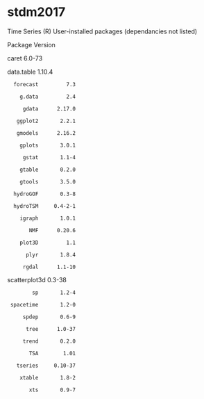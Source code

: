 # stdm2017

Time Series (R)
User-installed packages (dependancies not listed)

Package     Version

caret      6.0-73

data.table      1.10.4

      forecast         7.3
      
        g.data         2.4
        
         gdata      2.17.0
         
       ggplot2       2.2.1
       
       gmodels      2.16.2
       
        gplots       3.0.1
        
         gstat       1.1-4
         
        gtable       0.2.0
        
        gtools       3.5.0
        
      hydroGOF       0.3-8
      
      hydroTSM     0.4-2-1
      
        igraph       1.0.1
        
           NMF      0.20.6
           
        plot3D         1.1
        
          plyr       1.8.4
          
         rgdal      1.1-10
         
 scatterplot3d      0.3-38
 
            sp       1.2-4
            
     spacetime       1.2-0
     
         spdep       0.6-9
         
          tree      1.0-37
          
         trend       0.2.0
         
           TSA        1.01
           
       tseries     0.10-37
       
        xtable       1.8-2
        
           xts       0.9-7